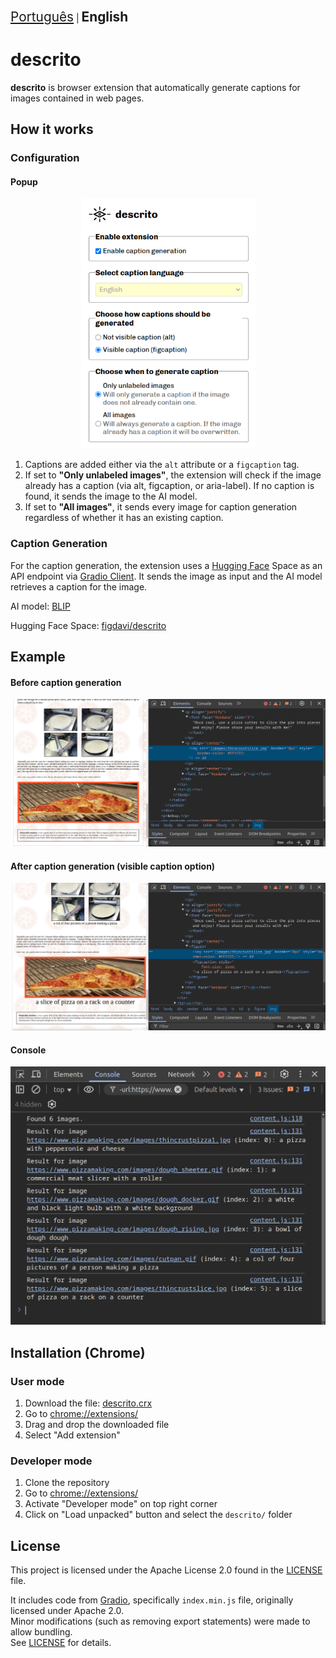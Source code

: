 <a style="font-size: 1.3rem" href="README.md">Português</a> | <b style="font-size: 1.3rem">English</b>

# descrito
**descrito** is browser extension that automatically generate captions for images contained in web pages.

## How it works

### Configuration
#### Popup
<p align="center">
    <img src="readme_images/popup-en.png" height="400px" alt="The popup interface for setting caption preferences.">
</p>

1. Captions are added either via the `alt` attribute or a `figcaption` tag.
2. If set to **"Only unlabeled images"**, the extension will check if the image already has a caption (via alt, figcaption, or aria-label). If no caption is found, it sends the image to the AI model.
3. If set to **"All images"**, it sends every image for caption generation regardless of whether it has an existing caption.

### Caption Generation

For the caption generation, the extension uses a [Hugging Face](https://huggingface.co) Space as an API endpoint via [Gradio Client](https://www.npmjs.com/package/@gradio/client). It sends the image as input and the AI model retrieves a caption for the image.

AI model: [BLIP](https://huggingface.co/Salesforce/blip-image-captioning-base)

Hugging Face Space: [figdavi/descrito](https://huggingface.co/spaces/figdavi/descrito)

## Example

#### Before caption generation
<img src="readme_images/pizza-before.png" alt="An example page before captions are generated.">

#### After caption generation (visible caption option)
<img src="readme_images/pizza-after.png" alt="The same page after captions are generated.">

#### Console
<img src="readme_images/pizza-console.png" alt="Console output showing the caption generation process for each image.">


## Installation (Chrome)
### User mode
1. Download the file: [descrito.crx](descrito.crx)
1. Go to [chrome://extensions/](chrome://extensions/)
2. Drag and drop the downloaded file
3. Select "Add extension"

### Developer mode
1. Clone the repository
2. Go to [chrome://extensions/](chrome://extensions/)
3. Activate "Developer mode" on top right corner
4. Click on "Load unpacked" button and select the `descrito/` folder

## License
This project is licensed under the Apache License 2.0 found in the [LICENSE](LICENSE) file.

It includes code from [Gradio](https://www.npmjs.com/package/@gradio/client?activeTab=code), specifically `index.min.js` file, originally licensed under Apache 2.0.  
Minor modifications (such as removing export statements) were made to allow bundling.  
See [LICENSE](LICENSE) for details.